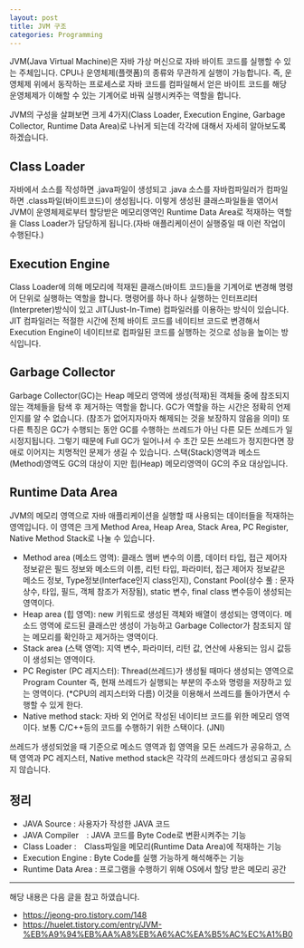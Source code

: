 ```yaml
---
layout: post
title: JVM 구조 
categories: Programming
---
```


JVM(Java Virtual Machine)은 자바 가상 머신으로 자바 바이트 코드를 실행할 수 있는 주체입니다. CPU나 운영체제(플랫폼)의 종류와 무관하게 실행이 가능합니다. 즉, 운영체제 위에서 동작하는 프로세스로 자바 코드를 컴파일해서 얻은 바이트 코드를 해당 운영체제가 이해할 수 있는 기계어로 바꿔 실행시켜주는 역할을 합니다.

JVM의 구성을 살펴보면 크게 4가지(Class Loader, Execution Engine, Garbage Collector, Runtime Data Area)로 나뉘게 되는데 각각에 대해서 자세히 알아보도록 하겠습니다.


## Class Loader
자바에서 소스를 작성하면 .java파일이 생성되고 .java 소스를 자바컴파일러가 컴파일하면 .class파일(바이트코드)이 생성됩니다. 이렇게 생성된 클래스파일들을 엮어서 JVM이 운영체제로부터 할당받은 메모리영역인 Runtime Data Area로 적재하는 역할을 Class Loader가 담당하게 됩니다.(자바 애플리케이션이 실행중일 때 이런 작업이 수행된다.)

## Execution Engine
Class Loader에 의해 메모리에 적재된 클래스(바이트 코드)들을 기계어로 변경해 명령어 단위로 실행하는 역할을 합니다. 명령어를 하나 하나 실행하는 인터프리터(Interpreter)방식이 있고 JIT(Just-In-Time) 컴파일러를 이용하는 방식이 있습니다. JIT 컴파일러는 적절한 시간에 전체 바이트 코드를 네이티브 코드로 변경해서 Execution Engine이 네이티브로 컴파일된 코드를 실행하는 것으로 성능을 높이는 방식입니다.

## Garbage Collector
Garbage Collector(GC)는 Heap 메모리 영역에 생성(적재)된 객체들 중에 참조되지 않는 객체들을 탐색 후 제거하는 역할을 합니다. GC가 역할을 하는 시간은 정확히 언제인지를 알 수 없습니다. (참조가 없어지자마자 해제되는 것을 보장하지 않음을 의미) 또 다른 특징은 GC가 수행되는 동안 GC를 수행하는 쓰레드가 아닌 다른 모든 쓰레드가 일시정지됩니다. 그렇기 때문에 Full GC가 일어나서 수 초간 모든 쓰레드가 정지한다면 장애로 이어지는 치명적인 문제가 생길 수 있습니다. 스택(Stack)영역과 메소드(Method)영역도 GC의 대상이 지만 힙(Heap) 메모리영역이 GC의 주요 대상입니다.

## Runtime Data Area
JVM의 메모리 영역으로 자바 애플리케이션을 실행할 때 사용되는 데이터들을 적재하는 영역입니다. 이 영역은 크게 Method Area, Heap Area, Stack Area, PC Register, Native Method Stack로 나눌 수 있습니다.

- Method area (메소드 영역): 클래스 멤버 변수의 이름, 데이터 타입, 접근 제어자 정보같은 필드 정보와 메소드의 이름, 리턴 타입, 파라미터, 접근 제어자 정보같은 메소드 정보, Type정보(Interface인지 class인지), Constant Pool(상수 풀 : 문자 상수, 타입, 필드, 객체 참조가 저장됨), static 변수, final class 변수등이 생성되는 영역이다.
- Heap area (힙 영역): new 키워드로 생성된 객체와 배열이 생성되는 영역이다. 메소드 영역에 로드된 클래스만 생성이 가능하고 Garbage Collector가 참조되지 않는 메모리를 확인하고 제거하는 영역이다.
- Stack area (스택 영역): 지역 변수, 파라미터, 리턴 값, 연산에 사용되는 임시 값등이 생성되는 영역이다.
- PC Register (PC 레지스터): Thread(쓰레드)가 생성될 때마다 생성되는 영역으로 Program Counter 즉, 현재 쓰레드가 실행되는 부분의 주소와 명령을 저장하고 있는 영역이다. (*CPU의 레지스터와 다름) 이것을 이용해서 쓰레드를 돌아가면서 수행할 수 있게 한다.
- Native method stack:  자바 외 언어로 작성된 네이티브 코드를 위한 메모리 영역이다. 보통 C/C++등의 코드를 수행하기 위한 스택이다. (JNI)


쓰레드가 생성되었을 때 기준으로 메소드 영역과 힙 영역을 모든 쓰레드가 공유하고, 스택 영역과 PC 레지스터, Native method stack은 각각의 쓰레드마다 생성되고 공유되지 않습니다.


## 정리
- JAVA Source : 사용자가 작성한 JAVA 코드
- JAVA Compiler　: JAVA 코드를 Byte Code로 변환시켜주는 기능
- Class Loader :　Class파일을 메모리(Runtime Data Area)에 적재하는 기능
- Execution Engine : Byte Code를 실행 가능하게 해석해주는 기능
- Runtime Data Area : 프로그램을 수행하기 위해 OS에서 할당 받은 메모리 공간





----
해당 내용은 다음 글을 참고 하였습니다.
- https://jeong-pro.tistory.com/148
- https://huelet.tistory.com/entry/JVM-%EB%A9%94%EB%AA%A8%EB%A6%AC%EA%B5%AC%EC%A1%B0
